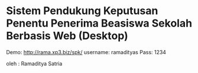 # Sistem Pendukung Keputusan Penentu Penerima Beasiswa Sekolah Berbasis Web (Desktop)

Demo: http://rama.xp3.biz/spk/
username: ramadityas
Pass: 1234

oleh : Ramaditya Satria
